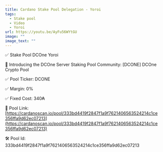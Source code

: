 ```yaml
---
title: Cardano Stake Pool Delegation - Yoroi
tags:
  - Stake pool
  - Video
  - Yoroi
url: https://youtu.be/AyFu56WYtGU
image: ""
image_text: ""
---
```


✅ Stake Pool DCOne Yoroi

🎉 Introducing the DCOne Server Staking Pool Community: \[DCONE\] DCOne Crypto Pool

✅ Pool Ticker: DCONE

✅ Margin: 0%

✅ Fixed Cost: 340₳

📌 Pool Link: [https://cardanoscan.io/pool/333bd4419f2847f1a9f7621406563524214c1ce356ffa9d62ec07213](https://cardanoscan.io/pool/333bd4419f2847f1a9f7621406563524214c1ce356ffa9d62ec07213)

🛠 Pool Id: 333bd4419f2847f1a9f7621406563524214c1ce356ffa9d62ec07213
